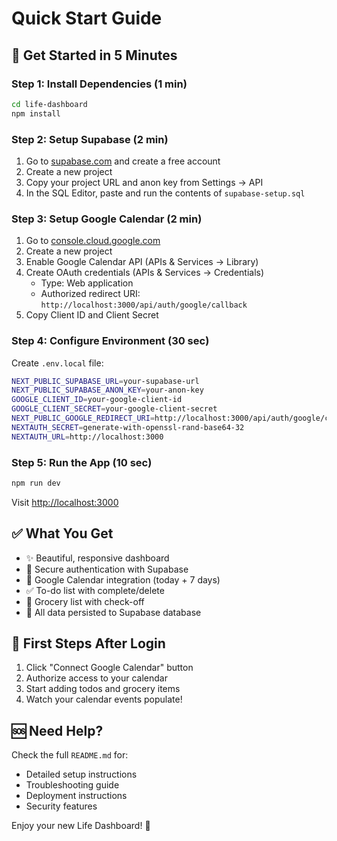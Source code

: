 # Quick Start Guide

## 🚀 Get Started in 5 Minutes

### Step 1: Install Dependencies (1 min)
```bash
cd life-dashboard
npm install
```

### Step 2: Setup Supabase (2 min)
1. Go to [supabase.com](https://supabase.com) and create a free account
2. Create a new project
3. Copy your project URL and anon key from Settings → API
4. In the SQL Editor, paste and run the contents of `supabase-setup.sql`

### Step 3: Setup Google Calendar (2 min)
1. Go to [console.cloud.google.com](https://console.cloud.google.com)
2. Create a new project
3. Enable Google Calendar API (APIs & Services → Library)
4. Create OAuth credentials (APIs & Services → Credentials)
   - Type: Web application
   - Authorized redirect URI: `http://localhost:3000/api/auth/google/callback`
5. Copy Client ID and Client Secret

### Step 4: Configure Environment (30 sec)
Create `.env.local` file:
```bash
NEXT_PUBLIC_SUPABASE_URL=your-supabase-url
NEXT_PUBLIC_SUPABASE_ANON_KEY=your-anon-key
GOOGLE_CLIENT_ID=your-google-client-id
GOOGLE_CLIENT_SECRET=your-google-client-secret
NEXT_PUBLIC_GOOGLE_REDIRECT_URI=http://localhost:3000/api/auth/google/callback
NEXTAUTH_SECRET=generate-with-openssl-rand-base64-32
NEXTAUTH_URL=http://localhost:3000
```

### Step 5: Run the App (10 sec)
```bash
npm run dev
```

Visit [http://localhost:3000](http://localhost:3000)

## ✅ What You Get

- ✨ Beautiful, responsive dashboard
- 🔐 Secure authentication with Supabase
- 📅 Google Calendar integration (today + 7 days)
- ✅ To-do list with complete/delete
- 🛒 Grocery list with check-off
- 💾 All data persisted to Supabase database

## 🎯 First Steps After Login

1. Click "Connect Google Calendar" button
2. Authorize access to your calendar
3. Start adding todos and grocery items
4. Watch your calendar events populate!

## 🆘 Need Help?

Check the full `README.md` for:
- Detailed setup instructions
- Troubleshooting guide
- Deployment instructions
- Security features

Enjoy your new Life Dashboard! 🎉
